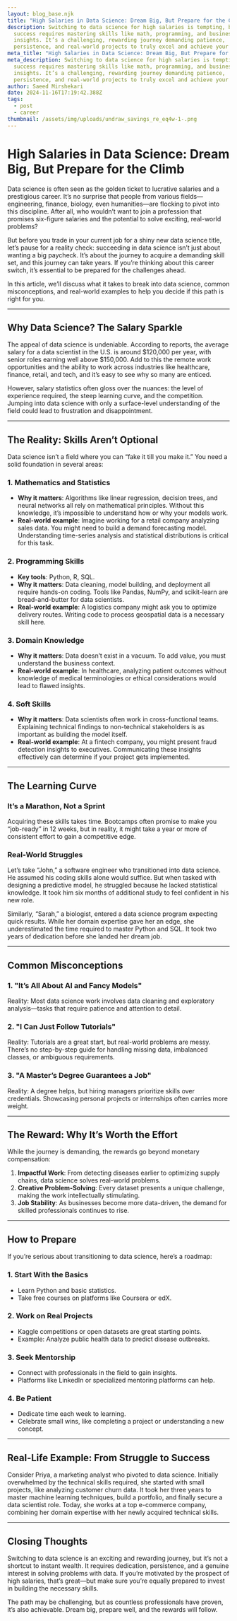 ```yaml
---
layout: blog_base.njk
title: "High Salaries in Data Science: Dream Big, But Prepare for the Climb"
description: Switching to data science for high salaries is tempting, but
  success requires mastering skills like math, programming, and business
  insights. It’s a challenging, rewarding journey demanding patience,
  persistence, and real-world projects to truly excel and achieve your goals.
meta_title: "High Salaries in Data Science: Dream Big, But Prepare for the Climb"
meta_description: Switching to data science for high salaries is tempting, but
  success requires mastering skills like math, programming, and business
  insights. It’s a challenging, rewarding journey demanding patience,
  persistence, and real-world projects to truly excel and achieve your goals.
author: Saeed Mirshekari
date: 2024-11-16T17:19:42.388Z
tags:
  - post
  - career
thumbnail: /assets/img/uploads/undraw_savings_re_eq4w-1-.png
---
```



# High Salaries in Data Science: Dream Big, But Prepare for the Climb

Data science is often seen as the golden ticket to lucrative salaries and a prestigious career. It’s no surprise that people from various fields—engineering, finance, biology, even humanities—are flocking to pivot into this discipline. After all, who wouldn’t want to join a profession that promises six-figure salaries and the potential to solve exciting, real-world problems?

But before you trade in your current job for a shiny new data science title, let’s pause for a reality check: succeeding in data science isn’t just about wanting a big paycheck. It’s about the journey to acquire a demanding skill set, and this journey can take years. If you’re thinking about this career switch, it’s essential to be prepared for the challenges ahead.

In this article, we’ll discuss what it takes to break into data science, common misconceptions, and real-world examples to help you decide if this path is right for you.

---

## **Why Data Science? The Salary Sparkle**

The appeal of data science is undeniable. According to reports, the average salary for a data scientist in the U.S. is around $120,000 per year, with senior roles earning well above $150,000. Add to this the remote work opportunities and the ability to work across industries like healthcare, finance, retail, and tech, and it’s easy to see why so many are enticed.

However, salary statistics often gloss over the nuances: the level of experience required, the steep learning curve, and the competition. Jumping into data science with only a surface-level understanding of the field could lead to frustration and disappointment.

---

## **The Reality: Skills Aren’t Optional**

Data science isn’t a field where you can “fake it till you make it.” You need a solid foundation in several areas:

### 1. **Mathematics and Statistics**
   - **Why it matters**: Algorithms like linear regression, decision trees, and neural networks all rely on mathematical principles. Without this knowledge, it’s impossible to understand how or why your models work.
   - **Real-world example**: Imagine working for a retail company analyzing sales data. You might need to build a demand forecasting model. Understanding time-series analysis and statistical distributions is critical for this task.

### 2. **Programming Skills**
   - **Key tools**: Python, R, SQL.
   - **Why it matters**: Data cleaning, model building, and deployment all require hands-on coding. Tools like Pandas, NumPy, and scikit-learn are bread-and-butter for data scientists.
   - **Real-world example**: A logistics company might ask you to optimize delivery routes. Writing code to process geospatial data is a necessary skill here.

### 3. **Domain Knowledge**
   - **Why it matters**: Data doesn’t exist in a vacuum. To add value, you must understand the business context.
   - **Real-world example**: In healthcare, analyzing patient outcomes without knowledge of medical terminologies or ethical considerations would lead to flawed insights.

### 4. **Soft Skills**
   - **Why it matters**: Data scientists often work in cross-functional teams. Explaining technical findings to non-technical stakeholders is as important as building the model itself.
   - **Real-world example**: At a fintech company, you might present fraud detection insights to executives. Communicating these insights effectively can determine if your project gets implemented.

---

## **The Learning Curve**

### **It’s a Marathon, Not a Sprint**
Acquiring these skills takes time. Bootcamps often promise to make you “job-ready” in 12 weeks, but in reality, it might take a year or more of consistent effort to gain a competitive edge.

### **Real-World Struggles**
Let’s take “John,” a software engineer who transitioned into data science. He assumed his coding skills alone would suffice. But when tasked with designing a predictive model, he struggled because he lacked statistical knowledge. It took him six months of additional study to feel confident in his new role.

Similarly, “Sarah,” a biologist, entered a data science program expecting quick results. While her domain expertise gave her an edge, she underestimated the time required to master Python and SQL. It took two years of dedication before she landed her dream job.

---

## **Common Misconceptions**

### **1. "It’s All About AI and Fancy Models"**
Reality: Most data science work involves data cleaning and exploratory analysis—tasks that require patience and attention to detail.

### **2. "I Can Just Follow Tutorials"**
Reality: Tutorials are a great start, but real-world problems are messy. There’s no step-by-step guide for handling missing data, imbalanced classes, or ambiguous requirements.

### **3. "A Master’s Degree Guarantees a Job"**
Reality: A degree helps, but hiring managers prioritize skills over credentials. Showcasing personal projects or internships often carries more weight.

---

## **The Reward: Why It’s Worth the Effort**

While the journey is demanding, the rewards go beyond monetary compensation:

1. **Impactful Work**: From detecting diseases earlier to optimizing supply chains, data science solves real-world problems.
2. **Creative Problem-Solving**: Every dataset presents a unique challenge, making the work intellectually stimulating.
3. **Job Stability**: As businesses become more data-driven, the demand for skilled professionals continues to rise.

---

## **How to Prepare**

If you’re serious about transitioning to data science, here’s a roadmap:

### 1. **Start With the Basics**
   - Learn Python and basic statistics.
   - Take free courses on platforms like Coursera or edX.

### 2. **Work on Real Projects**
   - Kaggle competitions or open datasets are great starting points.
   - Example: Analyze public health data to predict disease outbreaks.

### 3. **Seek Mentorship**
   - Connect with professionals in the field to gain insights.
   - Platforms like LinkedIn or specialized mentoring platforms can help.

### 4. **Be Patient**
   - Dedicate time each week to learning.
   - Celebrate small wins, like completing a project or understanding a new concept.

---

## **Real-Life Example: From Struggle to Success**

Consider Priya, a marketing analyst who pivoted to data science. Initially overwhelmed by the technical skills required, she started with small projects, like analyzing customer churn data. It took her three years to master machine learning techniques, build a portfolio, and finally secure a data scientist role. Today, she works at a top e-commerce company, combining her domain expertise with her newly acquired technical skills.

---

## **Closing Thoughts**

Switching to data science is an exciting and rewarding journey, but it’s not a shortcut to instant wealth. It requires dedication, persistence, and a genuine interest in solving problems with data. If you’re motivated by the prospect of high salaries, that’s great—but make sure you’re equally prepared to invest in building the necessary skills.

The path may be challenging, but as countless professionals have proven, it’s also achievable. Dream big, prepare well, and the rewards will follow.
